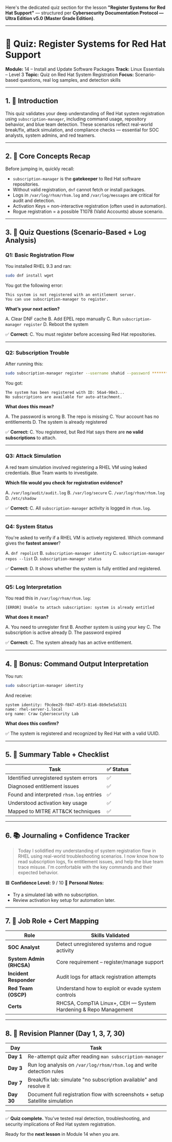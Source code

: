 Here's the dedicated quiz section for the lesson **"Register Systems for Red Hat Support"** — structured per **Cybersecurity Documentation Protocol — Ultra Edition v5.0 (Master Grade Edition)**.

---

# 🧩 Quiz: Register Systems for Red Hat Support

**Module:** 14 – Install and Update Software Packages
**Track:** Linux Essentials – Level 3
**Topic:** Quiz on Red Hat System Registration
**Focus:** Scenario-based questions, real log samples, and detection skills

---

## 1. 🔎 Introduction

This quiz validates your deep understanding of Red Hat system registration using `subscription-manager`, including command usage, repository behavior, and blue team detection. These scenarios reflect real-world break/fix, attack simulation, and compliance checks — essential for SOC analysts, system admins, and red teamers.

---

## 2. 🧠 Core Concepts Recap

Before jumping in, quickly recall:

* `subscription-manager` is the **gatekeeper** to Red Hat software repositories.
* Without valid registration, `dnf` cannot fetch or install packages.
* Logs in `/var/log/rhsm/rhsm.log` and `/var/log/messages` are critical for audit and detection.
* Activation Keys = non-interactive registration (often used in automation).
* Rogue registration = a possible T1078 (Valid Accounts) abuse scenario.

---

## 3. 🧩 Quiz Questions (Scenario-Based + Log Analysis)

### **Q1: Basic Registration Flow**

You installed RHEL 9.3 and ran:

```bash
sudo dnf install wget
```

You got the following error:

```
This system is not registered with an entitlement server.
You can use subscription-manager to register.
```

**What’s your next action?**

A. Clear DNF cache
B. Add EPEL repo manually
C. Run `subscription-manager register`
D. Reboot the system

✅ **Correct:** C. You must register before accessing Red Hat repositories.

---

### **Q2: Subscription Trouble**

After running this:

```bash
sudo subscription-manager register --username shahid --password ********
```

You got:

```
The system has been registered with ID: 56a4-98e3...
No subscriptions are available for auto-attachment.
```

**What does this mean?**

A. The password is wrong
B. The repo is missing
C. Your account has no entitlements
D. The system is already registered

✅ **Correct:** C. You registered, but Red Hat says there are **no valid subscriptions** to attach.

---

### **Q3: Attack Simulation**

A red team simulation involved registering a RHEL VM using leaked credentials. Blue Team wants to investigate.

**Which file would you check for registration evidence?**

A. `/var/log/audit/audit.log`
B. `/var/log/secure`
C. `/var/log/rhsm/rhsm.log`
D. `/etc/shadow`

✅ **Correct:** C. All `subscription-manager` activity is logged in `rhsm.log`.

---

### **Q4: System Status**

You're asked to verify if a RHEL VM is actively registered. Which command gives the **fastest answer**?

A. `dnf repolist`
B. `subscription-manager identity`
C. `subscription-manager repos --list`
D. `subscription-manager status`

✅ **Correct:** D. It shows whether the system is fully entitled and registered.

---

### **Q5: Log Interpretation**

You read this in `/var/log/rhsm/rhsm.log`:

```
[ERROR] Unable to attach subscription: system is already entitled
```

**What does it mean?**

A. You need to unregister first
B. Another system is using your key
C. The subscription is active already
D. The password expired

✅ **Correct:** C. The system already has an active entitlement.

---

## 4. 📂 Bonus: Command Output Interpretation

You run:

```bash
sudo subscription-manager identity
```

And receive:

```
system identity: f9cdee29-f847-45f3-81a6-8b9e5e5a5131
name: rhel-server-1.local
org name: Craw Cybersecurity Lab
```

**What does this confirm?**

✅ The system is registered and recognized by Red Hat with a valid UUID.

---

## 5. 📌 Summary Table + Checklist

| Task                                     | ✅ Status |
| ---------------------------------------- | -------- |
| Identified unregistered system errors    | ✅        |
| Diagnosed entitlement issues             | ✅        |
| Found and interpreted `rhsm.log` entries | ✅        |
| Understood activation key usage          | ✅        |
| Mapped to MITRE ATT\&CK techniques       | ✅        |

---

## 6. 📚 Journaling + Confidence Tracker

> Today I solidified my understanding of system registration flow in RHEL using real-world troubleshooting scenarios. I now know how to read subscription logs, fix entitlement issues, and help the blue team trace misuse. I'm comfortable with the key commands and their expected behavior.

🟩 **Confidence Level:** 9 / 10
📝 **Personal Notes:**

* Try a simulated lab with no subscription.
* Review activation key setup for automation later.

---

## 7. 🧭 Job Role + Cert Mapping

| Role                     | Skills Validated                                                |
| ------------------------ | --------------------------------------------------------------- |
| **SOC Analyst**          | Detect unregistered systems and rogue activity                  |
| **System Admin (RHCSA)** | Core requirement – register/manage support                      |
| **Incident Responder**   | Audit logs for attack registration attempts                     |
| **Red Team (OSCP)**      | Understand how to exploit or evade system controls              |
| **Certs**                | RHCSA, CompTIA Linux+, CEH — System Hardening & Repo Management |

---

## 8. 🔁 Revision Planner (Day 1, 3, 7, 30)

| Day        | Task                                                                          |
| ---------- | ----------------------------------------------------------------------------- |
| **Day 1**  | Re-attempt quiz after reading `man subscription-manager`                      |
| **Day 3**  | Run log analysis on `/var/log/rhsm/rhsm.log` and write detection rules        |
| **Day 7**  | Break/fix lab: simulate "no subscription available" and resolve it            |
| **Day 30** | Document full registration flow with screenshots + setup Satellite simulation |

---

✅ **Quiz complete.** You’ve tested real detection, troubleshooting, and security implications of Red Hat system registration.

Ready for the **next lesson** in Module 14 when you are.
